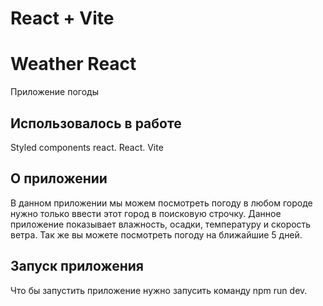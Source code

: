 # React + Vite

# Weather React

Приложение погоды

## Использовалось в работе

Styled components react. React. Vite

## О приложении
В данном приложении мы можем посмотреть погоду в любом городе нужно только ввести этот город в поисковую строчку. Данное приложение показывает влажность, осадки, температуру и скорость ветра. Так же вы можете посмотреть погоду на ближайшие 5 дней. 

## Запуск приложения
Что бы запустить приложение нужно запусить команду npm run dev.
